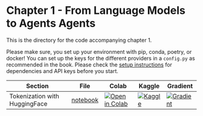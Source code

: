 # Chapter 1 - From Language Models to Agents Agents

This is the directory for the code accompanying chapter 1.

Please make sure, you set up your environment with pip, conda, poetry, or docker! You can set up the keys for the different providers in a `config.py` as recommended in the book. Please check the [setup instructions](../SETUP.md) for dependencies and API keys before you start.

| Section | File                             | Colab | Kaggle | Gradient |
|---------|----------------------------------|-------|--------|----------|
| Tokenization with HuggingFace | [notebook](./tokenization.ipynb) | [![Open in Colab](https://colab.research.google.com/assets/colab-badge.svg)](https://colab.research.google.com/github/benman1/generative_ai_with_langchain/blob/second_edition/chapter1/tokenization.ipynb) | [![Kaggle](https://kaggle.com/static/images/open-in-kaggle.svg)](https://kaggle.com/notebooks/create?source=https://github.com/benman1/generative_ai_with_langchain/blob/second_edition/chapter1/tokenization.ipynb) | [![Gradient](https://img.shields.io/badge/Gradient-Open-blue)](https://gradient.run/notebooks/new?template=https://github.com/benman1/generative_ai_with_langchain/blob/second_edition/chapter1/tokenization.ipynb) |

